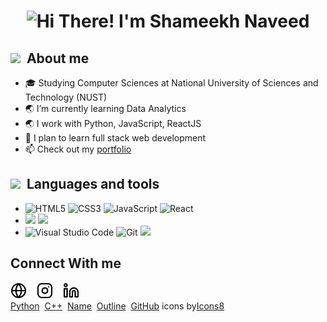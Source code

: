 <h1 align="center">
<img src="https://readme-typing-svg.herokuapp.com?font=times+new+roman&size=21&color=000000&background=FF391900&center=true&vCenter=true&lines=Hello!+I'm+Shameekh+Naveed;Nice+to+meet+you" alt="Hi There! I'm Shameekh Naveed">
</h1>
<h2><img src="https://img.icons8.com/doodle/30/000000/name.png"/>&nbsp;&nbsp;About me</h2>
<ul>
<li>🎓  Studying Computer Sciences at National University of Sciences and Technology (NUST)</li>
<li>🌏  I’m currently learning Data Analytics </li>
<li>🌏  I work with Python, JavaScript, ReactJS </li>
<li>🎯  I plan to learn full stack web development</li>
<li>📫  Check out my <a href="https://shameekhn.netlify.app">portfolio </a></li>
</ul>
<h2><img src="https://img.icons8.com/cotton/30/000000/outline.png"/>&nbsp;&nbsp;Languages and tools</h2>
<ul>
<li>
<img alt="HTML5" width="26px" src="https://cdn.jsdelivr.net/gh/devicons/devicon/icons/html5/html5-original.svg">
<img alt="CSS3" width="26px" src="https://cdn.jsdelivr.net/gh/devicons/devicon/icons/css3/css3-original.svg">
<img alt="JavaScript" width="26px" src="https://cdn.jsdelivr.net/gh/devicons/devicon/icons/javascript/javascript-original.svg">
<img alt="React" width="26px" src="https://cdn.jsdelivr.net/gh/devicons/devicon/icons/react/react-original.svg">
</li>

<li>
<img src="https://img.icons8.com/fluency/30/000000/python.png"/>
<img src="https://img.icons8.com/color/30/000000/c-plus-plus-logo.png"/>
</li>

<li>
<img alt="Visual Studio Code" width="26px" src="https://cdn.jsdelivr.net/gh/devicons/devicon/icons/vscode/vscode-original.svg">
<img alt="Git" width="26px" src="https://cdn.jsdelivr.net/gh/devicons/devicon/icons/git/git-original.svg">
<img src="https://img.icons8.com/ios-glyphs/30/000000/github.png"/>
</li>
</ul>

<h2>Connect With me</h2>
<a target="_blank" href="https://shameekhn.netlify.app"><img src="img/globe-light.svg" width="26px"></a>&nbsp;&nbsp;&nbsp;
<a target="_blank" href="https://www.instagram.com/sham._.kh/"><img src="img/instagram-light.svg" width="26px"></a>&nbsp;&nbsp;&nbsp;
<a target="_blank" href="https://www.linkedin.com/in/shameekh-naveed/"><img src="img/linkedin-light.svg" width="26px"></a>


<br>
<footer><a target="_blank" href="https://icons8.com/icon/13441/python">Python</a>
&nbsp;<a target="_blank" href="https://icons8.com/icon/40669/c++">C++</a>
&nbsp;<a target="_blank" href="https://icons8.com/icon/MXJBhIDosJsE/name">Name</a>
&nbsp;<a target="_blank" href="https://icons8.com/icon/65372/outline">Outline</a>
&nbsp;<a target="_blank" href="https://icons8.com/icon/62856/github">GitHub</a>&nbsp;icons by<a target="_blank" href="https://icons8.com">Icons8</a>


</footer>
<!--
Icons courtesy: https://github.com/codeSTACKr/codeSTACKr
-->
<!---
Shameekh-Naveed/Shameekh-Naveed is a ✨ special ✨ repository because its `README.md` (this file) appears on your GitHub profile.
You can click the Preview link to take a look at your changes.
--->
